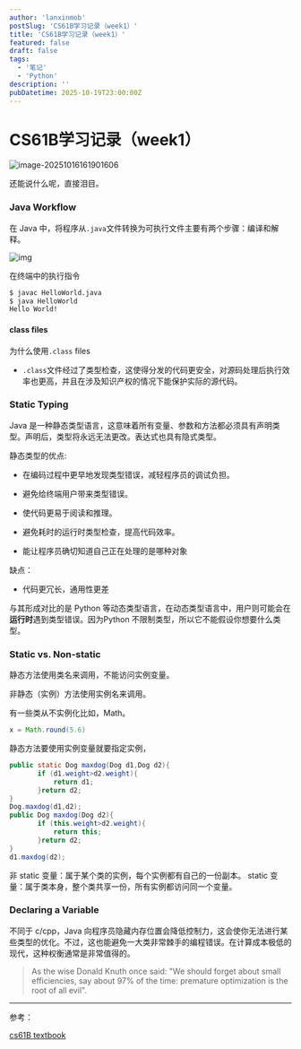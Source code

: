 ```yaml
---
author: 'lanxinmob' 
postSlug: 'CS61B学习记录（week1）'
title: 'CS61B学习记录（week1）'
featured: false
draft: false
tags:
  - '笔记'
  - 'Python'
description: ''
pubDatetime: 2025-10-19T23:00:00Z
---
```


# CS61B学习记录（week1）

![image-20251016161901606](C:\Users\N\AppData\Roaming\Typora\typora-user-images\image-20251016161901606.png)

还能说什么呢，直接泪目。

### Java Workflow

在 Java 中，将程序从` .java `文件转换为可执行文件主要有两个步骤：编译和解释。

![img](https://cs61b-2.gitbook.io/cs61b-textbook/~gitbook/image?url=https%3A%2F%2F2316889115-files.gitbook.io%2F%7E%2Ffiles%2Fv0%2Fb%2Fgitbook-x-prod.appspot.com%2Fo%2Fspaces%252FCLYj7ccqvV6l4Pt9R0w5%252Fuploads%252FhedhIwHW0XpvKamJ52mc%252F1-2-compile-interpret.svg%3Falt%3Dmedia%26token%3Da953a222-d3a8-4f12-9053-5d01e0ec67c8&width=768&dpr=4&quality=100&sign=8f8415b2&sv=2)

在终端中的执行指令

```bash
$ javac HelloWorld.java
$ java HelloWorld
Hello World!
```

#### class files

为什么使用`.class` files

- `.class`文件经过了类型检查，这使得分发的代码更安全，对源码处理后执行效率也更高，并且在涉及知识产权的情况下能保护实际的源代码。

### Static Typing

Java 是一种静态类型语言，这意味着所有变量、参数和方法都必须具有声明类型。声明后，类型将永远无法更改。表达式也具有隐式类型。

静态类型的优点:

- 在编码过程中更早地发现类型错误，减轻程序员的调试负担。

- 避免给终端用户带来类型错误。

- 使代码更易于阅读和推理。

- 避免耗时的运行时类型检查，提高代码效率。
- 能让程序员确切知道自己正在处理的是哪种对象

缺点：

- 代码更冗长，通用性更差

与其形成对比的是 Python 等动态类型语言，在动态类型语言中，用户则可能会在**运行时**遇到类型错误。因为Python 不限制类型，所以它不能假设你想要什么类型。

### Static vs. Non-static

静态方法使用类名来调用，不能访问实例变量。

非静态（实例）方法使用实例名来调用。

有一些类从不实例化比如，Math。

```java
x = Math.round(5.6)
```

静态方法要使用实例变量就要指定实例，

```java
public static Dog maxdog(Dog d1,Dog d2){
       if (d1.weight>d2.weight){
           return d1;
       }return d2;
}
Dog.maxdog(d1,d2);
public Dog maxdog(Dog d2){
       if (this.weight>d2.weight){
           return this;
       }return d2;
}
d1.maxdog(d2);
```

非 static 变量：属于某个类的实例，每个实例都有自己的一份副本。
static 变量：属于类本身，整个类共享一份，所有实例都访问同一个变量。

### Declaring a Variable

不同于 c/cpp，Java 向程序员隐藏内存位置会降低控制力，这会使你无法进行某些类型的优化。不过，这也能避免一大类非常棘手的编程错误。在计算成本极低的现代，这种权衡通常是非常值得的。

> As the wise Donald Knuth once said: "We should forget about small efficiencies, say about 97% of the time: premature optimization is the root of all evil".



---

参考：

[cs61B textbook](https://joshhug.gitbooks.io/hug61b/content)






